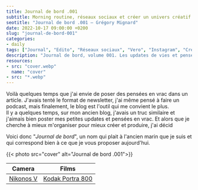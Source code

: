 ```yaml
---
title: Journal de bord .001
subtitle: Morning routine, réseaux sociaux et créer un univers créatif
seotitle: "Journal de bord .001 — Grégory Mignard"
date: 2022-10-17 09:00:00 +0200
slug: "journal-de-bord-001"
categories:
- daily
tags: ["Journal", "Edito", "Réseaux sociaux", "Vero", "Instagram", "Créativité", "Podcasts"]
description: "Journal de bord, volume 001. Les updates de vies et pensées du moment."
resources:
- src: "cover.webp"
  name: "cover"
- src: "*.webp"
---
```


Voilà quelques temps que j'ai envie de poser des pensées en vrac dans un article. J'avais tenté le format de newsletter, j'ai même pensé à faire un podcast, mais finalement, le blog est l'outil qui me convient le plus.  
Il y a quelques temps, sur mon ancien blog, j'avais un truc similaire et j'aimais bien poster mes petites updates et pensées en vrac. Et alors que je cherche à mieux m'organiser pour mieux créer et produire, j'ai décid

Voici donc "*Journal de bord*", un nom qui plait à l'ancien marin que je suis et qui correspond bien à ce que je vous proposer aujourd'hui.

{{< photo src="cover" alt="Journal de bord .001">}}

| Camera | Films |
|:-------:|:------:|
| [Nikonos V](https://gregorymignard.com/nikonos-v/) | [Kodak Portra 800](https://www.digit-photo.com/KODAK-Portra-800asa-135-36Poses-rFPNK1451855.html?dpa_id=23) |